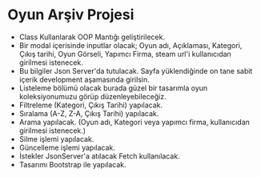 # Oyun Arşiv Projesi

- Class Kullanlarak OOP Mantığı geliştirilecek.
- Bir modal içerisinde inputlar olacak; Oyun adı, Açıklaması, Kategori, Çıkış tarihi, Oyun Görseli, Yapımcı Firma, steam url'i kullanıcıdan girilmesi istenecek.
- Bu bilgiler Json Server'da tutulacak. Sayfa yüklendiğinde on tane sabit içerik development aşamasında girilsin.
- Listeleme bölümü olacak burada güzel bir tasarımla oyun koleksiyonumuzu görüp düzenleyebileceğiz.
- Filtreleme (Kategori, Çıkış Tarihi) yapılacak.
- Sıralama (A-Z, Z-A, Çıkış Tarihi) yapılacak.
- Arama yapılacak. (Oyun adı, Kategori veya yapımcı firma, kullanıcıdan girilmesi istenecek.)
- Silme işlemi yapılacak.
- Güncelleme işlemi yapılacak.
- İstekler JsonServer'a atılacak Fetch kullanılacak.
- Tasarımı Bootstrap ile yapılacak.
